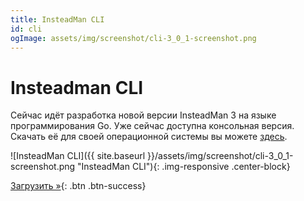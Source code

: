 ```yaml
---
title: InsteadMan CLI
id: cli
ogImage: assets/img/screenshot/cli-3_0_1-screenshot.png
---
```


Insteadman CLI
==============

Сейчас идёт разработка новой версии InsteadMan 3 на языке программирования Go. Уже сейчас доступна консольная версия. Скачать её для своей операционной системы вы можете [здесь](https://github.com/jhekasoft/insteadman3/releases).

![InsteadMan CLI]({{ site.baseurl }}/assets/img/screenshot/cli-3_0_1-screenshot.png "InsteadMan CLI"){: .img-responsive .center-block}

[Загрузить &raquo;](https://github.com/jhekasoft/insteadman3/releases){: .btn .btn-success}
